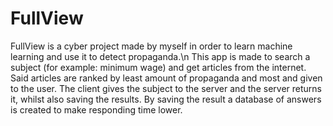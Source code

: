 # FullView
FullView is a cyber project made by myself in order to learn machine learning and use it to detect propaganda.\n
This app is made to search a subject (for example: minimum wage) and get articles from the internet.
Said articles are ranked by least amount of propaganda and most and given to the user.
The client gives the subject to the server and the server returns it, whilst also saving the results.
By saving the result a database of answers is created to make responding time lower.
